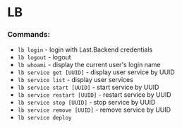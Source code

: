 # LB

### Commands:

* `lb login`  - login with Last.Backend credentials
* `lb logout` - logout
* `lb whoami` - display the current user's login name
* `lb service get [UUID]`     - display user service by UUID
* `lb service list`           - display user services
* `lb service start [UUID]`   - start service by UUID
* `lb service restart [UUID]` - restart service by UUID
* `lb service stop [UUID]`    - stop service by UUID
* `lb service remove [UUID]`  - remove service by UUID
* `lb service deploy`

